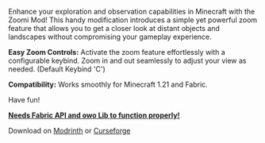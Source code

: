 Enhance your exploration and observation capabilities in Minecraft with the Zoomi Mod! This handy modification introduces a simple yet powerful zoom feature that allows you to get a closer look at distant objects and landscapes without compromising your gameplay experience.


**Easy Zoom Controls:** Activate the zoom feature effortlessly with a configurable keybind. Zoom in and out seamlessly to adjust your view as needed. (Default Keybind 'C')

 

**Compatibility:** Works smoothly for Minecraft 1.21 and Fabric.

Have fun!

**<u>Needs Fabric API and owo Lib to function properly!</u>**

Download on [Modrinth](https://modrinth.com/mod/zoomi) or [Curseforge](https://www.curseforge.com/minecraft/mc-mods/zoomi)
